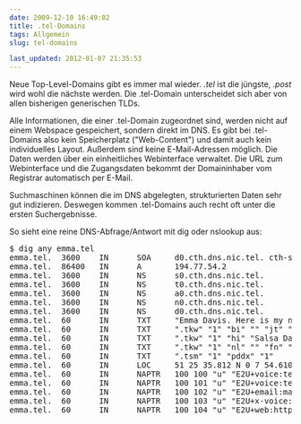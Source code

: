 ```yaml
---
date: 2009-12-10 16:49:02
title: .tel-Domains
tags: Allgemein
slug: tel-domains

last_updated: 2012-01-07 21:35:53
---
```


Neue Top-Level-Domains gibt es immer mal wieder. <em>.tel</em> ist die jüngste, <em>.post</em> wird wohl die nächste werden. Die .tel-Domain unterscheidet sich aber von allen bisherigen generischen TLDs.

Alle Informationen, die einer .tel-Domain zugeordnet sind, werden nicht auf einem Webspace gespeichert, sondern direkt im DNS. Es gibt bei .tel-Domains also kein Speicherplatz ("Web-Content") und damit auch kein individuelles Layout. Außerdem sind keine E-Mail-Adressen möglich. Die Daten werden über ein einheitliches Webinterface verwaltet. Die URL zum Webinterface und die Zugangsdaten bekommt der Domaininhaber vom Registrar automatisch per E-Mail.

Suchmaschinen können die im DNS abgelegten, strukturierten Daten sehr gut indizieren. Deswegen kommen .tel-Domains auch recht oft unter die ersten Suchergebnisse.

So sieht eine reine DNS-Abfrage/Antwort mit dig oder nslookup aus:

<pre>$ dig any emma.tel
emma.tel.  3600    IN      SOA     d0.cth.dns.nic.tel. cth-support.support.nic.tel. 15 10800 3600 2592000 60
emma.tel.  86400   IN      A       194.77.54.2
emma.tel.  3600    IN      NS      s0.cth.dns.nic.tel.
emma.tel.  3600    IN      NS      t0.cth.dns.nic.tel.
emma.tel.  3600    IN      NS      a0.cth.dns.nic.tel.
emma.tel.  3600    IN      NS      n0.cth.dns.nic.tel.
emma.tel.  3600    IN      NS      d0.cth.dns.nic.tel.
emma.tel.  60      IN      TXT     "Emma Davis. Here is my new address:\010100 5th Avenue, New York, NY 10011."
emma.tel.  60      IN      TXT     ".tkw" "1" "bi" "" "jt" "Graphic Designer"
emma.tel.  60      IN      TXT     ".tkw" "1" "hi" "Salsa Dancing"
emma.tel.  60      IN      TXT     ".tkw" "1" "nl" "" "fn" "Emma" "ln" " Davis"
emma.tel.  60      IN      TXT     ".tsm" "1" "pddx" "1"
emma.tel.  60      IN      LOC     51 25 35.812 N 0 7 54.610 W 0.00m 10m 2m 2m
emma.tel.  60      IN      NAPTR   100 100 "u" "E2U+voice:tel+x-mobile" "!^.*$!<strong>tel:+16468889999</strong>!" .
emma.tel.  60      IN      NAPTR   100 101 "u" "E2U+voice:tel+x-work" "!^.*$!<strong>tel:+12125551234</strong>!" .
emma.tel.  60      IN      NAPTR   100 102 "u" "E2U+email:mailto" "!^.*$!mailto:<strong>emma@aol.com</strong>!" .
emma.tel.  60      IN      NAPTR   100 103 "u" "E2U+x-voice:skype" "!^.*$!skype:emma123!" .
emma.tel.  60      IN      NAPTR   100 104 "u" "E2U+web:http" "!^.*$!<strong>http://myspace.com/emadavis</strong>!" .</pre>